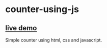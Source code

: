 # counter-using-js

##  [live demo](https://bekdevuz.github.io/counter-using-js/index.html)


Simple counter using html, css and javascript.
